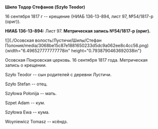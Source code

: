 **Шило Тодор Стефанов (Szyło Teodor)**

16 сентября 1817 г -- крещение (НИАБ 136-13-894, лист 97, №54/1817-р
(ориг)).

**НИАБ 136-13-894:** Лист 97. **Метрическая запись №54/1817-р (ориг).**

![](./Осовская волость/Лустичи/Шилы/Стефан Полония/media/3068be15c87e1881650233d5dc9a062ee8c4cc56.png){width="6.496527777777778in"
height="0.7938790463692038in"}

Осовская Покровская церковь. 16 сентября 1817 года. Метрическая запись о
крещении.

Szyło Teodor -- сын родителей с деревни Лустичи.

Szyło Stefan -- отец.

Szyłowa Połonija -- мать.

Szpet Adam -- кум.

Szyłowa Ewa -- кума.

Woyniewicz Tomasz -- ксёндз.
